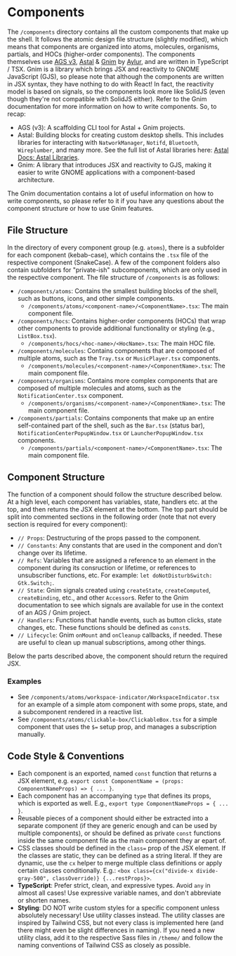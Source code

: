 # Components

The `/components` directory contains all the custom components that make up the shell. It follows the atomic design file structure (slightly modified), which means that components are organized into atoms, molecules, organisms, partials, and HOCs (higher-order components). The components themselves use [AGS v3](https://aylur.github.io/ags), [Astal](https://aylur.github.io/astal) & [Gnim](https://aylur.github.io/gnim/tutorial/gnim) by [Aylur](https://github.com/Aylur), and are written in TypeScript / TSX. Gnim is a library which brings JSX and reactivity to GNOME JavaScript (GJS), so please note that although the components are written in JSX syntax, they have nothing to do with React! In fact, the reactivity model is based on signals, so the components look more like SolidJS (even though they're not compatible with SolidJS either). Refer to the Gnim documentation for more information on how to write components. So, to recap:

- AGS (v3): A scaffolding CLI tool for Astal + Gnim projects.
- Astal: Building blocks for creating custom desktop shells. This includes libraries for interacting with `NatworkManager`, `Notifd`, `Bluetooth`, `Wireplumber`, and many more. See the full list of Astal libraries here: [Astal Docs: Astal Libraries](https://aylur.github.io/astal/guide/libraries/references#astal-libraries).
- Gnim: A library that introduces JSX and reactivity to GJS, making it easier to write GNOME applications with a component-based architecture.

The Gnim documentation contains a lot of useful information on how to write components, so please refer to it if you have any questions about the component structure or how to use Gnim features.

## File Structure

In the directory of every component group (e.g. `atoms`), there is a subfolder for each component (kebab-case), which contains the `.tsx` file of the respective component (SnakeCase). A few of the component folders also contain subfolders for "private-ish" subcomponents, which are only used in the respective component. The file structure of `/components` is as follows:

- `/components/atoms`: Contains the smallest building blocks of the shell, such as buttons, icons, and other simple components.
  - `/components/atoms/<component-name>/<ComponentName>.tsx`: The main component file.
- `/components/hocs`: Contains higher-order components (HOCs) that wrap other components to provide additional functionality or styling (e.g., `ListBox.tsx`).
  - `/components/hocs/<hoc-name>/<HocName>.tsx`: The main HOC file.
- `/components/molecules`: Contains components that are composed of multiple atoms, such as the `Tray.tsx` or `MusicPlayer.tsx` components.
  - `/components/molecules/<component-name>/<ComponentName>.tsx`: The main component file.
- `/components/organisms`: Contains more complex components that are composed of multiple molecules and atoms, such as the `NotificationCenter.tsx` component.
  - `/components/organisms/<component-name>/<ComponentName>.tsx`: The main component file.
- `/components/partials`: Contains components that make up an entire self-contained part of the shell, such as the `Bar.tsx` (status bar), `NotificationCenterPopupWindow.tsx` or `LauncherPopupWindow.tsx` components.
  - `/components/partials/<component-name>/<ComponentName>.tsx`: The main component file.

## Component Structure

The function of a component should follow the structure described below. At a high level, each component has variables, state, handlers etc. at the top, and then returns the JSX element at the bottom. The top part should be split into commented sections in the following order (note that not every section is required for every component):

- `// Props`: Destructuring of the props passed to the component.
- `// Constants`: Any constants that are used in the component and don't change over its lifetime.
- `// Refs`: Variables that are assigned a reference to an element in the component during its consruction or lifetime, or references to unsubscriber functions, etc. For example: `let doNotDisturbSwitch: Gtk.Switch;`.
- `// State`: Gnim signals created using `createState`, `createComputed`, `createBinding`, etc., and other `Accessor`s. Refer to the Gnim documentation to see which signals are available for use in the context of an AGS / Gnim project.
- `// Handlers`: Functions that handle events, such as button clicks, state changes, etc. These functions should be defined as `const`s.
- `// Lifecycle`: Gnim `onMount` and `onCleanup` callbacks, if needed. These are useful to clean up manual subscriptions, among other things.

Below the parts described above, the component should return the required JSX.

### Examples

- See `/components/atoms/workspace-indicator/WorkspaceIndicator.tsx` for an example of a simple atom component with some props, state, and a subcomponent rendered in a reactive list.
- See `/components/atoms/clickable-box/ClickableBox.tsx` for a simple component that uses the `$=` setup prop, and manages a subscription manually.

## Code Style & Conventions

- Each component is an exported, named `const` function that returns a JSX element, e.g. `export const ComponentName = (props: ComponentNameProps) => { ... }`.
- Each component has an accompanying `type` that defines its props, which is exported as well. E.g., `export type ComponentNameProps = { ... }`.
- Reusable pieces of a component should either be extracted into a separate component (if they are generic enough and can be used by multiple components), or should be defined as private `const` functions inside the same component file as the main component they ar epart of.
- CSS classes should be defined in the `class=` prop of the JSX element. If the classes are static, they can be defined as a string literal. If they are dynamic, use the `cx` helper to merge multiple class definitions or apply certain classes conditionally. E.g.: `<box class={cx("divide-x divide-gray-500", classOverride)} {...restProps}>`.
- **TypeScript**: Prefer strict, clean, and expressive types. Avoid `any` in almost all cases! Use expressive variable names, and don't abbreviate or shorten names.
- **Styling**: DO NOT write custom styles for a specific component unless absolutely necessary! Use utility classes instead. The utility classes are inspired by Tailwind CSS, but not every class is implemented here (and there might even be slight differences in naming). If you need a new utility class, add it to the respective Sass files in `/theme/` and follow the naming conventions of Tailwind CSS as closely as possible.
